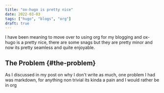 ```yaml
---
title: "ox-hugo is pretty nice"
date: 2022-03-03
tags: ["hugo", "blogs", "org"]
draft: true
---
```


I <span class="underline">have</span> been meaning to move over to using org for my blogging and ox-hugo is a
pretty nice, there are some snags but they are pretty minor and now its pretty
seamless and quite <span class="underline">enjoyable</span>.


## The Problem {#the-problem}

As I discussed in my post on why I don't write as much, one problem I had was
markdown, for anything non trivial its kinda a pain and I would rather be in org
